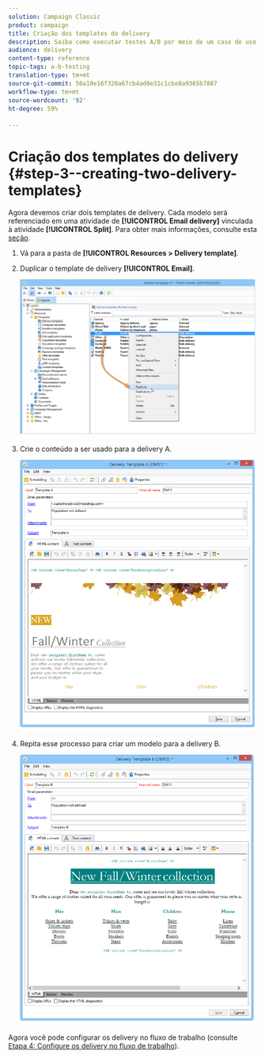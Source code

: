 ```yaml
---
solution: Campaign Classic
product: campaign
title: Criação dos templates do delivery
description: Saiba como executar testes A/B por meio de um caso de uso dedicado.
audience: delivery
content-type: reference
topic-tags: a-b-testing
translation-type: tm+mt
source-git-commit: 50a10e16f320a67cb4ad0e31c1cbe8a9365b7887
workflow-type: tm+mt
source-wordcount: '92'
ht-degree: 59%

---
```



# Criação dos templates do delivery {#step-3--creating-two-delivery-templates}

Agora devemos criar dois templates de delivery. Cada modelo será referenciado em uma atividade de **[!UICONTROL Email delivery]** vinculada à atividade **[!UICONTROL Split]**. Para obter mais informações, consulte esta [seção](../../delivery/using/about-templates.md).

1. Vá para a pasta de **[!UICONTROL Resources > Delivery template]**.
1. Duplicar o template de delivery **[!UICONTROL Email]**.

   ![](assets/use_case_abtesting_deliverymodel_001.png)

1. Crie o conteúdo a ser usado para a delivery A.

   ![](assets/use_case_abtesting_deliverymodel_002.png)

1. Repita esse processo para criar um modelo para a delivery B.

   ![](assets/use_case_abtesting_deliverymodel_003.png)

Agora você pode configurar os delivery no fluxo de trabalho (consulte [Etapa 4: Configure os delivery no fluxo de trabalho](../../delivery/using/a-b-testing-uc-configuring-deliveries.md)).
